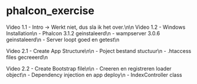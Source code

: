 # phalcon_exercise

Video 1.1 - Intro -> Werkt niet, dus sla ik het over.\n\n
Video 1.2 - Windows Installation\n
	- Phalcon 3.1.2 geinstaleerd\n
	- wampserver 3.0.6 geinstaleerd\n
	- Server loopt goed en getest\n

Video 2.1 - Create App Structure\n\n
	- Poject bestand stuctuur\n 
	- .htaccess files gecreeerd\n

Video 2.2 - Create Bootstrap file\n\n
	- Creeren en registreren loader object\n 
	- Dependency injection en app deploy\n
	- IndexController class

